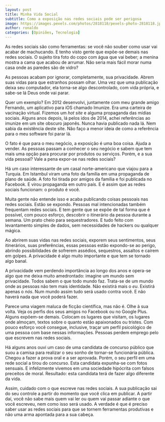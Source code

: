 ```yaml
---
layout: post
title: Minha Vida Social
subtitle: Como a exposição nas redes sociais pode ser perigosa
image: https://images.pexels.com/photos/2818118/pexels-photo-2818118.jpeg?auto=compress&cs=tinysrgb&dpr=3&h=750&w=1260
author: ronaldo
categories: [Opiniões, Tecnologia]
---
```


As redes sociais são como ferramentas: se você não souber como usar
vai acabar de machucando. E tenho visto gente que expõe-se demais nas
redes sociais. O sujeito tira foto do copo com água que vai beber; a
menina mostra a cama que acabou de arrumar. Não seria mais fácil morar
numa casa onde as paredes são de vidro?

As pessoas acabam por ignorar, completamente, sua privacidade. Abrem
suas vidas para que estranhos possam olhar. Uma vez que uma publicação
deixa seu computador, ela torna-se algo descontrolado, com vida
própria, e sabe-se lá Deus onde vai parar.

Quer um exemplo? Em 2012 desenvolvi, juntamente com meu grande amigo
Fernando, um aplicativo para iOS chamado Imunize. Era uma carteira de
vacinação virtual. Fizemos um *hot site* e alguma propaganda das
mídias sociais. Alguns anos depois, lá pelos idos de 2014, achei
referências ao imunize em um site obscuro japonês. Nunca havia
publicado nada lá. Nem sabia da existência deste site. Não faço a
menor ideia de como a referência para o meu software foi parar lá.

O fato é que para o meu negócio, a exposição é uma boa coisa. Ajuda a
vender. As pessoas passam a conhecer o seu negócio e sabem que tem
mais uma opção para procurar por produtos ou serviços. Porém, e a sua
vida pessoal? Vale a pena expor-se nas redes sociais?

Há um caso interessante de um casal norte-americano que viajou para a
Turquia. Em Istambul viram uma foto da família em uma propaganda de
plano de saúde. A foto foi tirada por amigos da família e foi
publicada no Facebook. E virou propaganda em outro país. E é assim que
as redes sociais funcionam: o produto é você.

Muita gente não entende isso e acaba publicando coisas pessoais nas
redes sociais. Estão se expondo. Pessoas mal intencionadas também
frequentam redes sociais. E tem gente que se expõe de tal forma que é
possível, com pouco esforço, descobrir o itinerário da pessoa durante
a semana. Um prato cheio para sequestradores. E tudo feito com
levantamento simples de dados, sem necessidades de hackers ou qualquer
mágica.

Ao abrirem suas vidas nas redes sociais, exporem seus sentimentos,
seus itinerários, suas preferências, essas pessoas estão expondo-se ao
perigo, abrindo possibilidades de sofrerem assédios, sequestros,
assaltos e caírem em golpes. A privacidade é algo muito importante e
que tem se tornado algo banal.

A privacidade vem perdendo importância ao longo dos anos e opera-se
algo que me deixa muito amedrontado: imagine um mundo sem
privacidade. Todos sabem o que todo mundo faz. Trata-se de um mundo
onde as pessoas não tem mais identidade. Não existirá mais o
*eu*. Existirá apenas o *nós*. Num mundo assim tudo será usado contra
você. E não haverá nada que você poderá fazer.

Parece uma viagem maluca de ficção científica, mas não é. Olhe à sua
volta. Veja os perfis dos seus amigos no Facebook ou no Google Plus.
Alguns expõem-se demais. Colocam os lugares que visitam, os lugares
onde almoçam, textos sobre o quanto estão apaixonados ou tristes. Com
pouco esforço você consegue, inclusive, traçar um perfil psicológico
de uma pessoa com base nessas informações. Pessoas perdem emprego pelo
que escrevem nas redes sociais.

Há alguns anos ouvi um caso de uma candidata de concurso público que
suou a camisa para realizar o seu sonho de tornar-se funcionária
pública. Chegou a fazer a prova oral e a ser aprovada. Porém, o seu
perfil em uma rede social a tirou do concurso. Esta candidata
expunha-se com fotos sensuais. E infelizmente vivemos em uma sociedade
hipócrita com falsos preceitos de moral. Resultado: esta candidata
terá de fazer algo diferente da vida.

Assim, cuidado com o que escreve nas redes sociais. A sua publicação
sai do seu controle a partir do momento que você clica em publicar. A
partir daí, você não sabe mais quem vai ler ou quem vai passar adiante
o que você escreveu, nem como isso será usado. A verdade é que é
preciso saber usar as redes sociais para que se tornem ferramentas
produtivas e não uma arma apontada para a sua cabeça.
